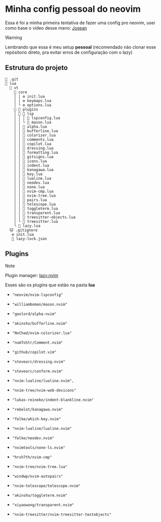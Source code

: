 # Minha config pessoal do neovim
Essa é foi a minha primeira tentativa de fazer uma config pro neovim,
usei como base o vídeo desse mano: [Josean](https://youtu.be/6mxWayq-s9I?si=U9OQcnCpg1eNsqnZ)

> [!WARNING]
> Lembrando que essa é meu setup **pessoal**
> (recomendado não clonar esse repósitorio direto, pra evitar erros de configuração com o lazy)

## Estrutura do projeto
```
📁 .git
📂 lua
  📂 vt
    📂 core
    │ │ ⚙️ init.lua
    │ │ ⚙️ keymaps.lua
    │ └ ⚙️ options.lua
     📂 plugins
    │  📂 lsp
    │ │ │ 🌙 lspconfig.lua
    │ │ └ 🌙 mason.lua
    │ │ 🌙 alpha.lua
    │ │ 🌙 bufferline.lua
    │ │ 🌙 colorizer.lua
    │ │ 🌙 comments.lua
    │ │ 🌙 copilot.lua
    │ │ 🌙 dressing.lua
    │ │ 🌙 formatting.lua
    │ │ 🌙 gitsigns.lua
    │ │ 🌙 icons.lua
    │ │ 🌙 indent.lua
    │ │ 🌙 kanagawa.lua
    │ │ 🌙 key.lua
    │ │ 🌙 lualine.lua
    │ │ 🌙 neodev.lua
    │ │ 🌙 none.lua
    │ │ 🌙 nvim-cmp.lua
    │ │ 🌙 nvim-tree.lua
    │ │ 🌙 pairs.lua
    │ │ 🌙 telescope.lua
    │ │ 🌙 toggleterm.lua
    │ │ 🌙 transparent.lua
    │ │ 🌙 treesitter-objects.lua
    │ └ 🌙 treesitter.lua
    └ 🌙 lazy.lua
  🐱 .gitignore
   ⚙️ init.lua
   📄 lazy-lock.json
```
## Plugins
> [!NOTE]
> Plugin manager: [lazy.nvim](https://github.com/folke/lazy.nvim)

Esses são os plugins que estão na pasta **lua** 
  *     "neovim/nvim-lspconfig"
  *     "williamboman/mason.nvim"
  *     "goolord/alpha-nvim"
  *     "akinsho/bufferline.nvim"
  *     "NvChad/nvim-colorizer.lua"
  *     "numToStr/Comment.nvim"
  *     "github/copilot.vim"
  *     "stevearc/dressing.nvim"
  *     "stevearc/conform.nvim"
  *     "nvim-lualine/lualine.nvim",
  *     "nvim-tree/nvim-web-devicons"
  *     "lukas-reineke/indent-blankline.nvim"
  *     "rebelot/kanagawa.nvim"
  *     "folke/which-key.nvim"
  *     "nvim-lualine/lualine.nvim"
  *     "folke/neodev.nvim"
  *     "nvimtools/none-ls.nvim"
  *     "hrsh7th/nvim-cmp"
  *     "nvim-tree/nvim-tree.lua"
  *     "windwp/nvim-autopairs"
  *     "nvim-telescope/telescope.nvim"
  *     "akinsho/toggleterm.nvim"
  *     "xiyaowong/transparent.nvim"
  *     "nvim-treesitter/nvim-treesitter-textobjects"

